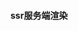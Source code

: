 <!--
 * @Author: mengbing mengbingg@outlook.com
 * @Date: 2022-08-17 16:53:24
 * @LastEditors: mengbing mengbingg@outlook.com
 * @LastEditTime: 2022-08-18 14:59:47
 * @Descripttion: 
-->
#### ssr服务端渲染
